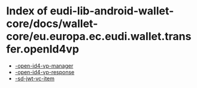 # Index of eudi-lib-android-wallet-core/docs/wallet-core/eu.europa.ec.eudi.wallet.transfer.openId4vp

- [-open-id4-vp-manager](/eudi-lib-android-wallet-core/docs/wallet-core/eu.europa.ec.eudi.wallet.transfer.openId4vp/-open-id4-vp-manager/)
- [-open-id4-vp-response](/eudi-lib-android-wallet-core/docs/wallet-core/eu.europa.ec.eudi.wallet.transfer.openId4vp/-open-id4-vp-response/)
- [-sd-jwt-vc-item](/eudi-lib-android-wallet-core/docs/wallet-core/eu.europa.ec.eudi.wallet.transfer.openId4vp/-sd-jwt-vc-item/)